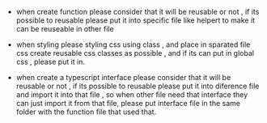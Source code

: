 - when create function please consider that it will be reusable or not , if its possible to reusable please put it into specific file like helpert to make it can be reuseable in other file

- when styling please styling css using class , and place in sparated file css create reusable css classes as possible , and if its can put in global css , please put it in.

- when create a typescript interface please consider that it will be reusable or not , if its possible to reusable please put it into diference file and import it into that file , so when other file need that interface they can just import it from that file, please put interface file in the same folder with the function file that used that.
